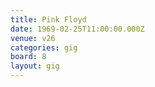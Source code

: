 ```yaml
---
title: Pink Floyd
date: 1969-02-25T11:00:00.000Z
venue: v26
categories: gig
board: 8
layout: gig
---
```

